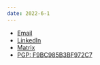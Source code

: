 ```yaml
---
date: 2022-6-1
---
```


* [Email](mailto:codebam@riseup.net)
* [LinkedIn](https://www.linkedin.com/in/sean-behan)
* [Matrix](https://matrix.to/#/@codebam:fedora.im)
* [PGP: F9BC985B3BF972C7](/publickey.txt)
